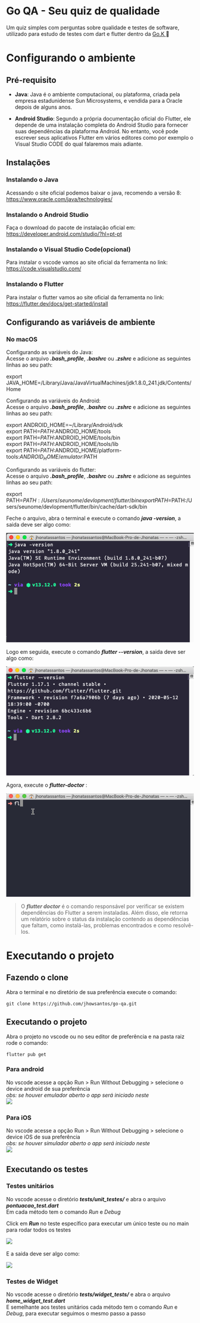 # Go QA - Seu quiz de qualidade

Um quiz simples com perguntas sobre qualidade e testes de software,
utilizado para estudo de testes com dart e flutter dentro da [Go.K ](https://gok.digital/) :green_heart:

# Configurando o ambiente

## Pré-requisito

- **Java**: Java é o ambiente computacional, ou plataforma, criada pela empresa estadunidense Sun Microsystems, 
e vendida para a Oracle depois de alguns anos. 


- **Android Studio**: Segundo a própria documentação oficial do Flutter, 
ele depende de uma instalação completa do Android Studio para fornecer suas dependências 
da plataforma Android. No entanto, você pode escrever seus aplicativos 
Flutter em vários editores como por exemplo o Visual Studio CODE do qual falaremos mais adiante.

## Instalações

### **Instalando o Java**
Acessando o site oficial podemos baixar o java, recomendo a versão 8: 
https://www.oracle.com/java/technologies/


### **Instalando o Android Studio**

Faça o download do pacote de instalação oficial em: 
https://developer.android.com/studio/?hl=pt-pt


### **Instalando o Visual Studio Code(opcional)**

Para instalar o vscode vamos ao site oficial da ferramenta no link:
https://code.visualstudio.com/


### **Instalando o Flutter**

Para instalar o flutter vamos ao site oficial da ferramenta no link:
https://flutter.dev/docs/get-started/install


## **Configurando as variáveis de ambiente**

### **No macOS**

Configurando as variáveis do Java:  
Acesse o arquivo **_.bash_profile_**, **_.bashrc_** ou **_.zshrc_** e adicione as seguintes linhas ao seu path:

export JAVA_HOME=/Library/Java/JavaVirtualMachines/jdk1.8.0_241.jdk/Contents/Home


Configurando as variáveis do Android:  
Acesse o arquivo **_.bash_profile_**, **_.bashrc_** ou **_.zshrc_** e adicione as seguintes linhas ao seu path:

export ANDROID_HOME=~/Library/Android/sdk  
export PATH=$PATH:$ANDROID_HOME/tools  
export PATH=$PATH:$ANDROID_HOME/tools/bin  
export PATH=$PATH:$ANDROID_HOME/tools/lib  
export PATH=$PATH:$ANDROID_HOME/platform-tools:$ANDROID_HOME/emulator:$PATH


Configurando as variáveis do flutter:  
Acesse o arquivo **_.bash_profile_**, **_.bashrc_** ou **_.zshrc_** e adicione as seguintes linhas ao seu path:

export PATH=$PATH:/Users/seunome/devlopment/flutter/bin  
export PATH=$PATH:/Users/seunome/devlopment/flutter/bin/cache/dart-sdk/bin


Feche o arquivo, abra o terminal e execute o comando **_java -version_**, a saida deve ser algo como:  

![](imgs/java-version.png)  

Logo em seguida, execute o comando **_flutter --version_**, a saida deve ser algo como:

![](imgs/flutter-version.png)



Agora, execute o **_flutter-doctor_** :

![](imgs/gif-flutter-doctor.gif)

>O **_flutter doctor_** é o comando responsável por verificar se existem dependências do Flutter 
a serem instaladas. Além disso, ele retorna um relatório sobre o status da instalação 
contendo as dependências que faltam, como instalá-las, 
problemas encontrados e como resolvê-los.


# Executando o projeto

## Fazendo o clone  
Abra o terminal e no diretório de sua preferência execute o comando:  

```git
git clone https://github.com/jhowsantos/go-qa.git
````
  

## Executando o projeto  
Abra o projeto no vscode ou no seu editor de preferência e na pasta raiz rode o comando:  

```flutter
flutter pub get
````

### Para android
No vscode acesse a opção Run > Run Without Debugging > selecione o device android de sua preferência  
*obs: se houver emulador aberto o app será iniciado neste*  
![](imgs/exec-android.gif)
  

### Para iOS  
No vscode acesse a opção Run > Run Without Debugging > selecione o device iOS de sua preferência   
*obs: se houver simulador aberto o app será iniciado neste*    
![](imgs/exec-ios.gif)


## Executando os testes

### Testes unitários  
No vscode acesse o diretório **_tests/unit_testes/_** e abra o arquivo **_pontuacao_test.dart_**  
Em cada método tem o comando *Run* e *Debug*  

Click em **_Run_** no teste específico para executar um único teste ou no main para rodar todos os testes

![](imgs/test-vscode.png)  

E a saida deve ser algo como:  

![](imgs/test-result.png) 


### Testes de Widget  
No vscode acesse o diretório **_tests/widget_tests/_** e abra o arquivo **_home_widget_test.dart_**  
E semelhante aos testes unitários cada método tem o comando *Run* e *Debug*, para executar seguimos o mesmo passo a passo  


  